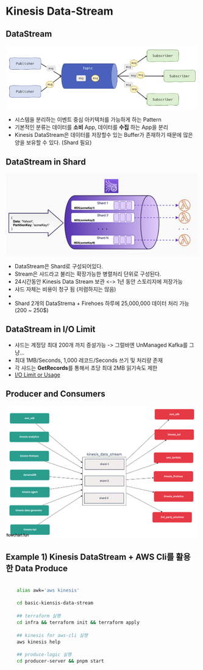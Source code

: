 # Kinesis Data-Stream

## DataStream

![pubsub](../public/pubsub.png)

- 시스템을 분리하는 이벤트 중심 아키텍처를 가능하게 하는 Pattern
- 기본적인 분류는 데이터를 <b>소비</b> App, 데이터를 <b>수집</b> 하는 App을 분리
- Kinesis DataStream은 데이터를 저장할수 있는 Buffer가 존재하기 때문에 많은 양을 보유할 수 있다. (Shard 필요)

## DataStream in Shard

![shard](../public/shard.png)

- DataStream은 Shard로 구성되어있다.
- Stream은 샤드라고 불리는 확장가능한 병렬처리 단위로 구성된다.
- 24시간동안 Kinesis Data Stream 보관 <-> 1년 동안 스토리지에 저장가능
- 샤드 자체는 비용이 청구 됨 (저렴하지는 않음)
-
- Shard 2개의 DataStrema + Firehoes 하루에 25,000,000 데이터 처리 가능 (200 ~ 250$)

## DataStream in I/O Limit

- 샤드는 계정당 최대 200개 까지 증설가능 -> 그럴바엔 UnManaged Kafka를 그냥...
- 최대 1MB/Seconds, 1,000 레코드/Seconds 쓰기 및 처리량 존재
- 각 샤드는 <b>GetRecords</b>를 통해서 초당 최대 2MB 읽기속도 제한
- <a href="https://docs.aws.amazon.com/streams/latest/dev/service-sizes-and-limits.html"> I/O Limit or Usage </a>

## Producer and Consumers

![pubsub-2](../public/pubsub-2.png)

## Example 1) Kinesis DataStream + AWS Cli를 활용한 Data Produce

```sh

    alias awk='aws kinesis'

    cd basic-kiensis-data-stream

    ## terraform 실행
    cd infra && terraform init && terraform apply

    ## kinesis for aws-cli 실행
    aws kinesis help

    ## produce-logic 실행
    cd producer-server && pnpm start
```
